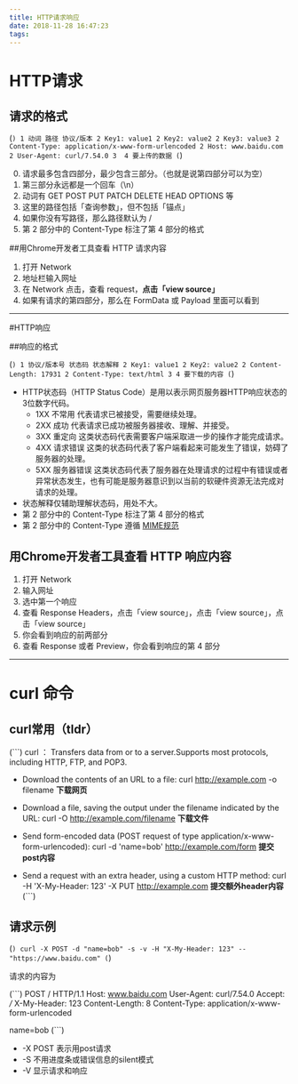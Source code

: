 ```yaml
---
title: HTTP请求响应
date: 2018-11-28 16:47:23
tags:
---
```

# HTTP请求

## 请求的格式

(```)
1 动词 路径 协议/版本
2 Key1: value1
2 Key2: value2
2 Key3: value3
2 Content-Type: application/x-www-form-urlencoded
2 Host: www.baidu.com
2 User-Agent: curl/7.54.0
3 
4 要上传的数据
(```)

0. 请求最多包含四部分，最少包含三部分。（也就是说第四部分可以为空）
1. 第三部分永远都是一个回车（\n）
2. 动词有 GET POST PUT PATCH DELETE HEAD OPTIONS 等
3. 这里的路径包括「查询参数」，但不包括「锚点」
4. 如果你没有写路径，那么路径默认为 /
5. 第 2 部分中的 Content-Type 标注了第 4 部分的格式

##用Chrome开发者工具查看 HTTP 请求内容

1. 打开 Network
2. 地址栏输入网址
3. 在 Network 点击，查看 request，**点击「view source」**
4. 如果有请求的第四部分，那么在 FormData 或 Payload 里面可以看到

---

#HTTP响应

##响应的格式

(```)
1 协议/版本号 状态码 状态解释
2 Key1: value1
2 Key2: value2
2 Content-Length: 17931
2 Content-Type: text/html
3
4 要下载的内容
(```)

* HTTP状态码（HTTP Status Code）是用以表示网页服务器HTTP响应状态的3位数字代码。
   * 1XX 不常用 代表请求已被接受，需要继续处理。
   * 2XX 成功 代表请求已成功被服务器接收、理解、并接受。
   * 3XX 重定向 这类状态码代表需要客户端采取进一步的操作才能完成请求。
   * 4XX 请求错误 这类的状态码代表了客户端看起来可能发生了错误，妨碍了服务器的处理。
   * 5XX 服务器错误 这类状态码代表了服务器在处理请求的过程中有错误或者异常状态发生，也有可能是服务器意识到以当前的软硬件资源无法完成对请求的处理。
* 状态解释仅辅助理解状态码，用处不大。
* 第 2 部分中的 Content-Type 标注了第 4 部分的格式
* 第 2 部分中的 Content-Type 遵循 [MIME规范](https://baike.baidu.com/item/MIME/2900607?fr=aladdin)

## 用Chrome开发者工具查看 HTTP 响应内容

1. 打开 Network
2. 输入网址
3. 选中第一个响应
4. 查看 Response Headers，点击「view source」，点击「view source」，点击「view source」
5. 你会看到响应的前两部分
6. 查看 Response 或者 Preview，你会看到响应的第 4 部分

---

#  curl 命令

## curl常用（tldr）

(```)
curl ：   Transfers data from or to a server.Supports most protocols, including HTTP, FTP, and POP3.

* Download the contents of an URL to a file: curl http://example.com -o filename **下载网页**

* Download a file, saving the output under the filename indicated by the URL: curl -O http://example.com/filename **下载文件**

* Send form-encoded data (POST request of type application/x-www-form-urlencoded): curl -d 'name=bob' http://example.com/form **提交post内容**

* Send a request with an extra header, using a custom HTTP method: curl -H 'X-My-Header: 123' -X PUT http://example.com **提交额外header内容**
(```)

## 请求示例

(```)
curl -X POST -d "name=bob" -s -v -H "X-My-Header: 123" -- "https://www.baidu.com"
(```)

请求的内容为

(```)
POST / HTTP/1.1
Host: www.baidu.com
User-Agent: curl/7.54.0
Accept: */*
X-My-Header: 123
Content-Length: 8
Content-Type: application/x-www-form-urlencoded

name=bob
(```)

* -X POST 表示用post请求
* -S 不用进度条或错误信息的silent模式
* -V 显示请求和响应

